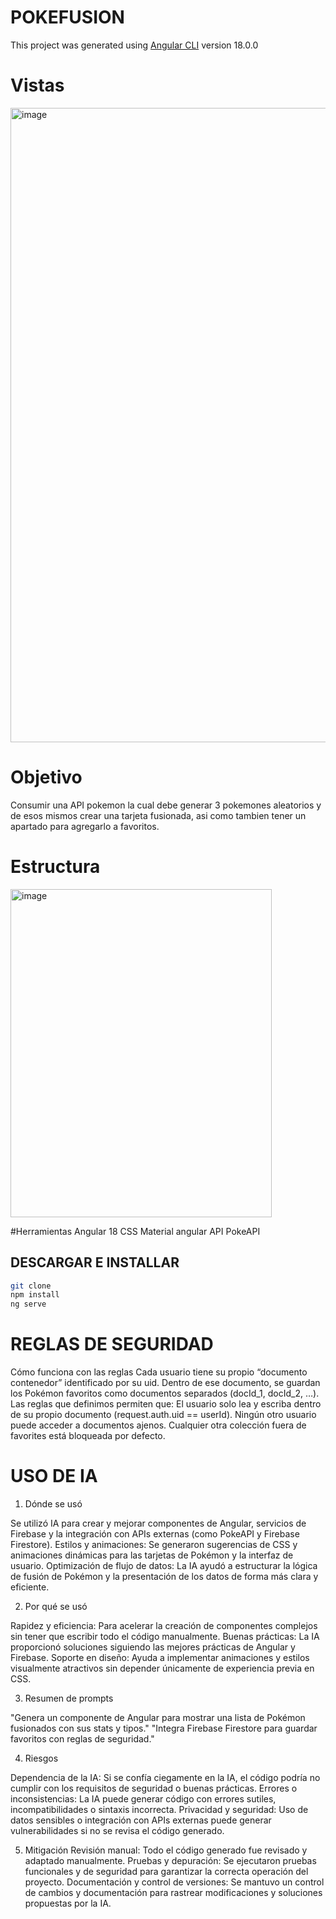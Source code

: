 # POKEFUSION

This project was generated using [Angular CLI](https://github.com/angular/angular-cli) version 18.0.0

# Vistas
<img width="1864" height="1015" alt="image" src="https://github.com/user-attachments/assets/bf08fcb3-3c14-4aae-a5f7-f3616e015df3" />

# Objetivo
Consumir una API pokemon la cual debe generar 3 pokemones aleatorios y de esos mismos crear una tarjeta fusionada, asi como tambien tener un apartado para agregarlo a favoritos.

# Estructura 
<img width="418" height="525" alt="image" src="https://github.com/user-attachments/assets/f0b93a9e-4e18-46d3-97cd-6bd98670683e" />


#Herramientas
Angular 18
CSS
Material angular
API PokeAPI

## DESCARGAR E INSTALLAR
```bash
git clone
npm install
ng serve
```
# REGLAS DE SEGURIDAD
Cómo funciona con las reglas
Cada usuario tiene su propio “documento contenedor” identificado por su uid.
Dentro de ese documento, se guardan los Pokémon favoritos como documentos separados (docId_1, docId_2, …).
Las reglas que definimos permiten que:
El usuario solo lea y escriba dentro de su propio documento (request.auth.uid == userId).
Ningún otro usuario puede acceder a documentos ajenos.
Cualquier otra colección fuera de favorites está bloqueada por defecto.

# USO DE IA
1. Dónde se usó

Se utilizó IA para crear y mejorar componentes de Angular, servicios de Firebase y la integración con APIs externas (como PokeAPI y Firebase Firestore).
Estilos y animaciones: Se generaron sugerencias de CSS y animaciones dinámicas para las tarjetas de Pokémon y la interfaz de usuario.
Optimización de flujo de datos: La IA ayudó a estructurar la lógica de fusión de Pokémon y la presentación de los datos de forma más clara y eficiente.

2. Por qué se usó

Rapidez y eficiencia: Para acelerar la creación de componentes complejos sin tener que escribir todo el código manualmente.
Buenas prácticas: La IA proporcionó soluciones siguiendo las mejores prácticas de Angular y Firebase.
Soporte en diseño: Ayuda a implementar animaciones y estilos visualmente atractivos sin depender únicamente de experiencia previa en CSS.

3. Resumen de prompts

"Genera un componente de Angular para mostrar una lista de Pokémon fusionados con sus stats y tipos."
"Integra Firebase Firestore para guardar favoritos con reglas de seguridad."

4. Riesgos

Dependencia de la IA: Si se confía ciegamente en la IA, el código podría no cumplir con los requisitos de seguridad o buenas prácticas.
Errores o inconsistencias: La IA puede generar código con errores sutiles, incompatibilidades o sintaxis incorrecta.
Privacidad y seguridad: Uso de datos sensibles o integración con APIs externas puede generar vulnerabilidades si no se revisa el código generado.

5. Mitigación
Revisión manual: Todo el código generado fue revisado y adaptado manualmente.
Pruebas y depuración: Se ejecutaron pruebas funcionales y de seguridad para garantizar la correcta operación del proyecto.
Documentación y control de versiones: Se mantuvo un control de cambios y documentación para rastrear modificaciones y soluciones propuestas por la IA.

